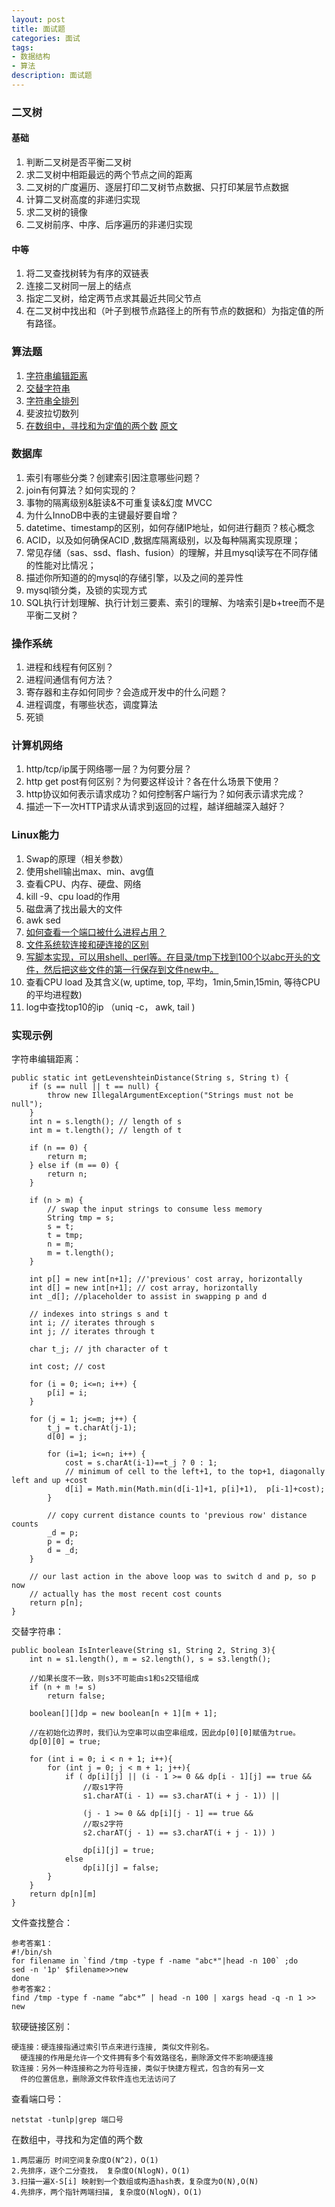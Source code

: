 ```yaml
---
layout: post
title: 面试题 
categories: 面试 
tags:
- 数据结构
- 算法 
description: 面试题 
---
```


### 二叉树 

#### 基础

1. 判断二叉树是否平衡二叉树
2. 求二叉树中相距最远的两个节点之间的距离
3. 二叉树的广度遍历、逐层打印二叉树节点数据、只打印某层节点数据
4. 计算二叉树高度的非递归实现
5. 求二叉树的镜像
6. 二叉树前序、中序、后序遍历的非递归实现

#### 中等

1. 将二叉查找树转为有序的双链表
2. 连接二叉树同一层上的结点
3. 指定二叉树，给定两节点求其最近共同父节点
4. 在二叉树中找出和（叶子到根节点路径上的所有节点的数据和）为指定值的所有路径。

### 算法题

1. [字符串编辑距离](https://github.com/julycoding/The-Art-Of-Programming-By-July/blob/master/ebook/zh/05.02.md)
2. [交替字符串](https://github.com/julycoding/The-Art-Of-Programming-By-July/blob/master/ebook/zh/05.04.md)
3. [字符串全排列](https://github.com/julycoding/The-Art-Of-Programming-By-July/blob/master/ebook/zh/01.06.md)
4. 斐波拉切数列
5. [在数组中，寻找和为定值的两个数](#find)  [原文](https://github.com/julycoding/The-Art-Of-Programming-By-July/blob/master/ebook/zh/02.02.md)


### 数据库

1. 索引有哪些分类？创建索引因注意哪些问题？
2. join有何算法？如何实现的？
3. 事物的隔离级别&脏读&不可重复读&幻度 MVCC
4. 为什么InnoDB中表的主键最好要自增？
5. datetime、timestamp的区别，如何存储IP地址，如何进行翻页？核心概念
6. ACID，以及如何确保ACID ,数据库隔离级别，以及每种隔离实现原理；
7. 常见存储（sas、ssd、flash、fusion）的理解，并且mysql读写在不同存储的性能对比情况；
8. 描述你所知道的的mysql的存储引擎，以及之间的差异性
9. mysql锁分类，及锁的实现方式
10. SQL执行计划理解、执行计划三要素、索引的理解、为啥索引是b+tree而不是平衡二叉树？

### 操作系统

1. 进程和线程有何区别？
2. 进程间通信有何方法？
3. 寄存器和主存如何同步？会造成开发中的什么问题？
4. 进程调度，有哪些状态，调度算法
5. 死锁

### 计算机网络

1. http/tcp/ip属于网络哪一层？为何要分层？
2. http get post有何区别？为何要这样设计？各在什么场景下使用？
3. http协议如何表示请求成功？如何控制客户端行为？如何表示请求完成？
4. 描述一下一次HTTP请求从请求到返回的过程，越详细越深入越好？

### Linux能力

1. Swap的原理（相关参数）
2. 使用shell输出max、min、avg值
3. 查看CPU、内存、硬盘、网络
4. kill -9、cpu load的作用
5. 磁盘满了找出最大的文件
6. awk sed
7. [如何查看一个端口被什么进程占用？](#netstat)
8. [文件系统软连接和硬连接的区别](#link) 
9. [写脚本实现，可以用shell、perl等。在目录/tmp下找到100个以abc开头的文件，然后把这些文件的第一行保存到文件new中。](#findFile)
10. 查看CPU load 及其含义(w, uptime, top, 平均，1min,5min,15min, 等待CPU的平均进程数)
11. log中查找top10的ip  （uniq -c， awk, tail )



### 实现示例

<span id = "levenshtein">字符串编辑距离：</span>

```
public static int getLevenshteinDistance(String s, String t) {
    if (s == null || t == null) {
        throw new IllegalArgumentException("Strings must not be null");
    }
    int n = s.length(); // length of s
    int m = t.length(); // length of t

    if (n == 0) {
        return m;
    } else if (m == 0) {
        return n;
    }

    if (n > m) {
        // swap the input strings to consume less memory
        String tmp = s;
        s = t;
        t = tmp;
        n = m;
        m = t.length();
    }

    int p[] = new int[n+1]; //'previous' cost array, horizontally
    int d[] = new int[n+1]; // cost array, horizontally
    int _d[]; //placeholder to assist in swapping p and d

    // indexes into strings s and t
    int i; // iterates through s
    int j; // iterates through t

    char t_j; // jth character of t

    int cost; // cost

    for (i = 0; i<=n; i++) {
        p[i] = i;
    }

    for (j = 1; j<=m; j++) {
        t_j = t.charAt(j-1);
        d[0] = j;

        for (i=1; i<=n; i++) {
            cost = s.charAt(i-1)==t_j ? 0 : 1;
            // minimum of cell to the left+1, to the top+1, diagonally left and up +cost
            d[i] = Math.min(Math.min(d[i-1]+1, p[i]+1),  p[i-1]+cost);
        }

        // copy current distance counts to 'previous row' distance counts
        _d = p;
        p = d;
        d = _d;
    }

    // our last action in the above loop was to switch d and p, so p now
    // actually has the most recent cost counts
    return p[n];
}
```

<span id = "replacestr">交替字符串：</span>

```
public boolean IsInterleave(String s1, String 2, String 3){
    int n = s1.length(), m = s2.length(), s = s3.length();

    //如果长度不一致，则s3不可能由s1和s2交错组成
    if (n + m != s)
        return false;

    boolean[][]dp = new boolean[n + 1][m + 1];

    //在初始化边界时，我们认为空串可以由空串组成，因此dp[0][0]赋值为true。
    dp[0][0] = true;

    for (int i = 0; i < n + 1; i++){
        for (int j = 0; j < m + 1; j++){
            if ( dp[i][j] || (i - 1 >= 0 && dp[i - 1][j] == true &&
                //取s1字符
                s1.charAT(i - 1) == s3.charAT(i + j - 1)) ||

                (j - 1 >= 0 && dp[i][j - 1] == true &&
                //取s2字符
                s2.charAT(j - 1) == s3.charAT(i + j - 1)) )

                dp[i][j] = true;
            else
                dp[i][j] = false;
        }
    }
    return dp[n][m]
}
```

<span id = "findFile">文件查找整合：</span>

```
参考答案1：
#!/bin/sh 
for filename in `find /tmp -type f -name "abc*"|head -n 100` ;do 
sed -n '1p' $filename>>new 
done
参考答案2：
find /tmp -type f -name “abc*” | head -n 100 | xargs head -q -n 1 >> new
```

<span id = "link">软硬链接区别：</span>

```
硬连接：硬连接指通过索引节点来进行连接, 类似文件别名。
  硬连接的作用是允许一个文件拥有多个有效路径名，删除源文件不影响硬连接
软连接：另外一种连接称之为符号连接，类似于快捷方程式，包含的有另一文
  件的位置信息，删除源文件软件连也无法访问了
```

<span id = "netstat">查看端口号：</span>


```
netstat -tunlp|grep 端口号
```



<span id = "find">在数组中，寻找和为定值的两个数</span>

```
1.两层遍历 时间空间复杂度O(N^2)，O(1)
2.先排序，逐个二分查找， 复杂度O(NlogN)，O(1)
3.扫描一遍X-S[i] 映射到一个数组或构造hash表，复杂度为O(N),O(N)
4.先排序，两个指针两端扫描, 复杂度O(NlogN)，O(1)
```
